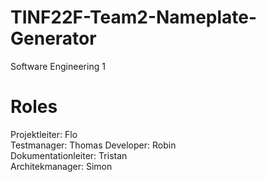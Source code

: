 # TINF22F-Team2-Nameplate-Generator
Software Engineering 1

# Roles
Projektleiter: Flo  
Testmanager: Thomas
Developer: Robin  
Dokumentationleiter: Tristan  
Architekmanager: Simon  
